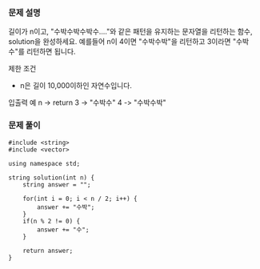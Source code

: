 ### 문제 설명

길이가 n이고, "수박수박수박수...."와 같은 패턴을 유지하는 문자열을 리턴하는 함수, solution을 완성하세요. 예를들어 n이 4이면 "수박수박"을 리턴하고 3이라면 "수박수"를 리턴하면 됩니다.

제한 조건

- n은 길이 10,000이하인 자연수입니다.

입출력 예
n -> return
3 -> "수박수"
4 -> "수박수박"

### 문제 풀이

```
#include <string>
#include <vector>

using namespace std;

string solution(int n) {
    string answer = "";

    for(int i = 0; i < n / 2; i++) {
        answer += "수박";
    }
    if(n % 2 != 0) {
        answer += "수";
    }

    return answer;
}
```
